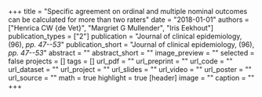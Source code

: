 +++
title = "Specific agreement on ordinal and multiple nominal outcomes can be calculated for more than two raters"
date = "2018-01-01"
authors = ["Henrica CW {de Vet}", "Margriet G Mullender", "Iris Eekhout"]
publication_types = ["2"]
publication = "Journal of clinical epidemiology, (96), _pp. 47--53_"
publication_short = "Journal of clinical epidemiology, (96), _pp. 47--53_"
abstract = ""
abstract_short = ""
image_preview = ""
selected = false
projects = []
tags = []
url_pdf = ""
url_preprint = ""
url_code = ""
url_dataset = ""
url_project = ""
url_slides = ""
url_video = ""
url_poster = ""
url_source = ""
math = true
highlight = true
[header]
image = ""
caption = ""
+++
